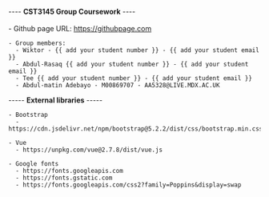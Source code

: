 ---- <b>CST3145 Group Coursework</b> ----
    <br> <br>
    - Github page URL: https://githubpage.com

    - Group members:
      - Wiktor - {{ add your student number }} - {{ add your student email }}
      - Abdul-Rasaq {{ add your student number }} - {{ add your student email }}
      - Tee {{ add your student number }} - {{ add your student email }}
      - Abdul-matin Adebayo - M00869707 - AA5328@LIVE.MDX.AC.UK

 ----- <b>External libraries</b> -----    
  
    - Bootstrap
      - https://cdn.jsdelivr.net/npm/bootstrap@5.2.2/dist/css/bootstrap.min.css
    
    - Vue
      - https://unpkg.com/vue@2.7.8/dist/vue.js
      
    - Google fonts
      - https://fonts.googleapis.com
      - https://fonts.gstatic.com
      - https://fonts.googleapis.com/css2?family=Poppins&display=swap
